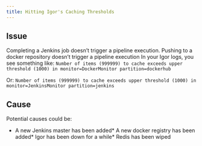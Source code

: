 ```yaml
---
title: Hitting Igor's Caching Thresholds
---
```


## Issue
Completing a Jenkins job doesn’t trigger a pipeline execution. Pushing to a docker repository doesn’t trigger a pipeline execution
In your Igor logs, you see something like:
```Number of items (999999) to cache exceeds upper threshold (1000) in monitor=DockerMonitor partition=dockerhub```

Or:
```Number of items (999999) to cache exceeds upper threshold (1000) in monitor=JenkinsMonitor partition=jenkins```

## Cause
Potential causes could be:
* A new Jenkins master has been added* A new docker registry has been added* Igor has been down for a while* Redis has been wiped

